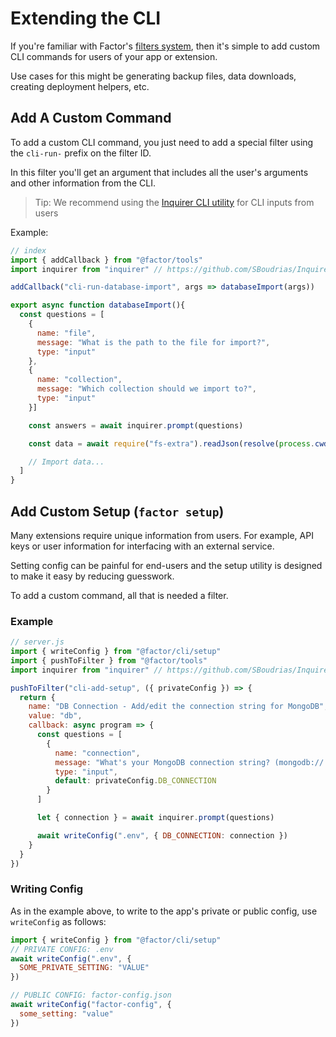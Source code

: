 # Extending the CLI

If you're familiar with Factor's [filters system](./filters-callbacks-events), then it's simple to add custom CLI commands for users of your app or extension.

Use cases for this might be generating backup files, data downloads, creating deployment helpers, etc.

## Add A Custom Command

To add a custom CLI command, you just need to add a special filter using the `cli-run-` prefix on the filter ID.

In this filter you'll get an argument that includes all the user's arguments and other information from the CLI.

> Tip: We recommend using the [Inquirer CLI utility](https://github.com/SBoudrias/Inquirer.js) for CLI inputs from users

Example:

```javascript
// index
import { addCallback } from "@factor/tools"
import inquirer from "inquirer" // https://github.com/SBoudrias/Inquirer.js

addCallback("cli-run-database-import", args => databaseImport(args))

export async function databaseImport(){
  const questions = [
    {
      name: "file",
      message: "What is the path to the file for import?",
      type: "input"
    },
    {
      name: "collection",
      message: "Which collection should we import to?",
      type: "input"
    }]

    const answers = await inquirer.prompt(questions)

    const data = await require("fs-extra").readJson(resolve(process.cwd(), answers.file))

    // Import data...
  ]
}
```

## Add Custom Setup (`factor setup`)

Many extensions require unique information from users. For example, API keys or user information for interfacing with an external service.

Setting config can be painful for end-users and the setup utility is designed to make it easy by reducing guesswork.

To add a custom command, all that is needed a filter.

### Example

```js
// server.js
import { writeConfig } from "@factor/cli/setup"
import { pushToFilter } from "@factor/tools"
import inquirer from "inquirer" // https://github.com/SBoudrias/Inquirer.js

pushToFilter("cli-add-setup", ({ privateConfig }) => {
  return {
    name: "DB Connection - Add/edit the connection string for MongoDB",
    value: "db",
    callback: async program => {
      const questions = [
        {
          name: "connection",
          message: "What's your MongoDB connection string? (mongodb://...)",
          type: "input",
          default: privateConfig.DB_CONNECTION
        }
      ]

      let { connection } = await inquirer.prompt(questions)

      await writeConfig(".env", { DB_CONNECTION: connection })
    }
  }
})
```

### Writing Config

As in the example above, to write to the app's private or public config, use `writeConfig` as follows:

```js
import { writeConfig } from "@factor/cli/setup"
// PRIVATE CONFIG: .env
await writeConfig(".env", {
  SOME_PRIVATE_SETTING: "VALUE"
})

// PUBLIC CONFIG: factor-config.json
await writeConfig("factor-config", {
  some_setting: "value"
})
```
